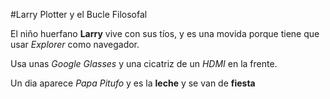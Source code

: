 #Larry Plotter y el Bucle Filosofal

El niño huerfano **Larry** vive con sus tíos, y es una movida porque tiene que usar *Explorer* como navegador.

Usa unas *Google Glasses* y una cicatriz de un *HDMI* en la frente.

Un dia aparece *Papa Pitufo* y es la **leche** y se van de **fiesta**

